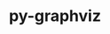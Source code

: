 ---
title: "py-graphviz"
layout: cache
categories: [package, develop]
meta: {"compilers": ["none"], "num_specs": 9, "num_specs_by_stack": {"hep": 9, "root": 9}, "oss": ["ubuntu22.04"], "platforms": ["linux"], "stacks": ["hep", "root"], "targets": ["x86_64_v3"], "versions": ["0.20.3"]}
spec_details: [{"compiler": "none", "hash": "6akx2qd76unz7vbwhqz5rmko6qmoptmf", "os": "ubuntu22.04", "platform": "linux", "size": "-", "stacks": ["hep", "root"], "target": "x86_64_v3", "variants": ["build_system=python_pip", "~dev", "~docs"], "versions": ["0.20.3"]}, {"compiler": "none", "hash": "6joiiorhstbpcsmq42mmehhvjpcwwl6n", "os": "ubuntu22.04", "platform": "linux", "size": "-", "stacks": ["hep", "root"], "target": "x86_64_v3", "variants": ["build_system=python_pip", "~dev", "~docs"], "versions": ["0.20.3"]}, {"compiler": "none", "hash": "avy7epavjjv57f3lbp5uabwzltimrf2f", "os": "ubuntu22.04", "platform": "linux", "size": "-", "stacks": ["hep", "root"], "target": "x86_64_v3", "variants": ["build_system=python_pip", "~dev", "~docs"], "versions": ["0.20.3"]}, {"compiler": "none", "hash": "awi5zy4hsegopsr5eqoyymohfonxqnh2", "os": "ubuntu22.04", "platform": "linux", "size": "-", "stacks": ["hep", "root"], "target": "x86_64_v3", "variants": ["build_system=python_pip", "~dev", "~docs"], "versions": ["0.20.3"]}, {"compiler": "none", "hash": "bpamoohsrfyou5emfhz2p2s3dvjwrvbt", "os": "ubuntu22.04", "platform": "linux", "size": "-", "stacks": ["hep", "root"], "target": "x86_64_v3", "variants": ["build_system=python_pip", "~dev", "~docs"], "versions": ["0.20.3"]}, {"compiler": "none", "hash": "gmbgoh3a2dgu2imw34yygddhznmarvig", "os": "ubuntu22.04", "platform": "linux", "size": "-", "stacks": ["hep", "root"], "target": "x86_64_v3", "variants": ["build_system=python_pip", "~dev", "~docs"], "versions": ["0.20.3"]}, {"compiler": "none", "hash": "laa6pe5xdqx2gu3la7q5byjj2kglqutr", "os": "ubuntu22.04", "platform": "linux", "size": "-", "stacks": ["hep", "root"], "target": "x86_64_v3", "variants": ["build_system=python_pip", "~dev", "~docs"], "versions": ["0.20.3"]}, {"compiler": "none", "hash": "p6xsy5iotl77r3r7pqhm7pn45h4y55cp", "os": "ubuntu22.04", "platform": "linux", "size": "-", "stacks": ["hep", "root"], "target": "x86_64_v3", "variants": ["build_system=python_pip", "~dev", "~docs"], "versions": ["0.20.3"]}, {"compiler": "none", "hash": "uz2nt27muuez6bou3laur6mq57bx2kqg", "os": "ubuntu22.04", "platform": "linux", "size": "-", "stacks": ["hep", "root"], "target": "x86_64_v3", "variants": ["build_system=python_pip", "~dev", "~docs"], "versions": ["0.20.3"]}]
---
